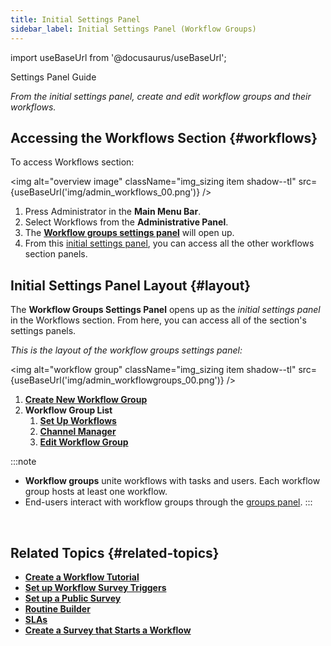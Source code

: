 ```yaml
---
title: Initial Settings Panel
sidebar_label: Initial Settings Panel (Workflow Groups)
---
```


import useBaseUrl from '@docusaurus/useBaseUrl';

<span className="hero__subtitle">Settings Panel Guide</span>

_From the initial settings panel, create and edit workflow groups and their workflows._

## Accessing the Workflows Section {#workflows}
To access <span className="badge badge--primary">Workflows</span> section:

<img alt="overview image" className="img_sizing item shadow--tl" src={useBaseUrl('img/admin_workflows_00.png')} />
<br/>

1. Press <span className="badge badge--primary">Administrator</span> in the **Main Menu Bar**.
2. Select <span className="badge badge--primary">Workflows</span> from the **Administrative Panel**.
3. The [**Workflow groups settings panel**](#layout) will open up.
4. From this [initial settings panel](#layout), you can access all the other workflows section panels.

<div className="alert alert--secondary">

## Initial Settings Panel Layout {#layout}
The **Workflow Groups Settings Panel** opens up as the _initial settings panel_ in the <span className="badge badge--primary">Workflows</span> section. From here, you can access all of the section's settings panels.

_This is the layout of the workflow groups settings panel:_

<img alt="workflow group" className="img_sizing item shadow--tl" src={useBaseUrl('img/admin_workflowgroups_00.png')} />
<br/>

1. [**Create New Workflow Group**](/docs/documentation/admin/workflows/settings_panels/workflowgroup-create-edit)
2. **Workflow Group List**
    1. [**Set Up Workflows**](/docs/documentation/admin/workflows/settings_panels/workflows-setup)
    2. [**Channel Manager**](/docs/documentation/admin/workflows/settings_panels/workflowgroup_channels)
    3. [**Edit Workflow Group**](/docs/documentation/admin/workflows/settings_panels/workflowgroup-create-edit)

:::note
- **Workflow groups** unite workflows with tasks and users. Each workflow group hosts at least one workflow. 
- End-users interact with workflow groups through the [groups panel](/docs/documentation/client/groups#workflow-groups).
:::

</div>
<br/>

## Related Topics {#related-topics}
- [**Create a Workflow Tutorial**](/docs/tutorials/basic/create_state_machines)
- [**Set up Workflow Survey Triggers**](/docs/documentation/admin/workflows/admin_workflow_required_survey)
- [**Set up a Public Survey**](/docs/documentation/admin/workflows/admin_workflow_public_survey)
- [**Routine Builder**](/docs/documentation/automation/admin_routine)
- [**SLAs**](/docs/documentation/automation/sla)
- [**Create a Survey that Starts a Workflow**](/docs/tutorials/intermediate/create_survey_sm)

